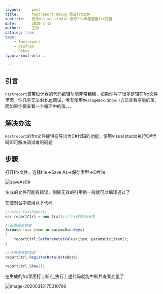 ```yaml
---
layout:     post
title:      fastreport debug 调试frx文件
subtitle:   使用visual studio 跟踪frx流程查看frx变量
date:       2020-3-13
author:     王帅
catalog: true
tags:
    - fastreport
    - winfrom
    - Debug
typora-root-url: ..

---
```


## 引言

`Fastreport`自带设计器的代码编辑功能非常糟糕，如果你写了很多逻辑在frx文件里面，你几乎无法debug调试，唯有使用`MessageBox.Show()`方法查看变量的值，而如果你要查看一个循环中的值。。。

## 解决办法

`Fastreport`的frx文件提供有导出为C#代码的功能，使用visual studio执行C#代码即可解决调试难的问题

## 步骤

打开frx文件，选择file→Save As→保存类型→C#file

![saveAsC#](/img/fastreport_saveAsCSharpfile.png)

生成的文件可能有错误，删除无效的引用后一般就可以编译通过了

在控制台中使用以下代码

```c#
//using FastReport;
var reportCtrl = new frx();//frx保存的c#类

//设置报表参数
foreach (var item in paramsDic.Keys)
{
    reportCtrl.SetParameterValue(item, paramsDic[item]);
}

//注册报表数据源
reportCtrl.RegisterData(dataByte);

reportCtrl.Show();

```

在生成的frx里面打上断点,执行上述代码就能中断并查看变量了

![image-20200313175310786](/img/fastreport_debug.png)